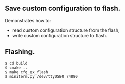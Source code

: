 ## Save custom configuration to flash.

Demonstrates how to:
- read custom configuration structure from the flash,
- write custom configuration structure to flash.

## Flashing.

```
$ cd build
$ cmake ..
$ make cfg_ex_flash
$ miniterm.py /dev/ttyUSB0 74880
```
